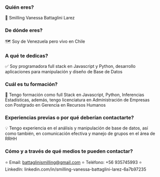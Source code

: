  ### Quién eres?
 👤 Smilling Vanessa Battaglini Larez 

### De dónde eres?
  🗺️ Soy de Venezuela pero vivo en Chile 

### A qué te dedicas?
  ✅ Soy programadora full stack en Javascript y Python, desarrollo aplicaciones para manipulación y diseño de Base de Datos 

### Cuál es tu formación?
 📖  Tengo formación como full Stack en Javascript, Python, Inferencias Estadísticas, además, tengo licenciatura en Administración de Empresas con Postgrado en Gerencia en   Recursos Humanos 

### Experiencias previas o por qué deberían contactarte?
 💡 Tengo experiencia en el análisis y manipulación de base de datos, así como también, en comunicación efectiva y manejo de grupos en el área de RRHH 

### Cómo y a través de qué medios te pueden contactar?
 ⭐️ Email:  battaglinismilling@gmail.com
 ⭐️ Teléfono: +56 935745993
 ⭐️ LinkedIn: linkedin.com/in/smilling-vanessa-battaglini-larez-6a7b97235


